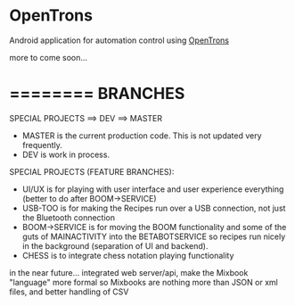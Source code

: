 OpenTrons
=========

Android application for automation control using [OpenTrons](http:www.opentrons.com)



more to come soon...

========
BRANCHES
========


SPECIAL PROJECTS ==> DEV ==> MASTER


* MASTER is the current production code. This is not updated very frequently.
* DEV is work in process.


SPECIAL PROJECTS (FEATURE BRANCHES):
* UI/UX is for playing with user interface and user experience everything (better to do after BOOM->SERVICE)
* USB-TOO is for making the Recipes run over a USB connection, not just the Bluetooth connection
* BOOM->SERVICE is for moving the BOOM functionality and some of the guts of MAINACTIVITY into the BETABOTSERVICE so 
  recipes run nicely in the background (separation of UI and backend).
* CHESS is to integrate chess notation playing functionality
  
in the near future... integrated web server/api, make the Mixbook "language" more formal so Mixbooks are nothing more than JSON or xml files, and better handling of CSV  
  
  
